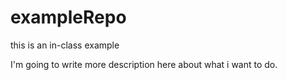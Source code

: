 # exampleRepo
this is an in-class example


I'm going to write more description here about what i want to do.